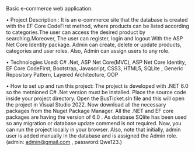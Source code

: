 Basic e-commerce web application.

• Project Description : It is an e-commerce site that the database is created with the EF Core CodeFirst method, where products can be listed according to categories.The user can access the desired product by searching.Moreover, The user can register, login and logout With the ASP Net Core Identity package. Admin can create, delete or update products, categories and user roles. Also, Admin can assign users to any role.

• Technologies Used: C# .Net, ASP Net Core(MVC), ASP Net Core Identity, EF Core CodeFirst, Bootstrap, Javascript, CSS3, HTML5, SQLite , Generic Repository Pattern, Layered Architecture, OOP

• How to set up and run this project: The project is developed with .NET 6.0 so the metnioned C# .Net version must be installed. Place the source code inside your project directory. Open the BusTicket.sln file and this will open the project in Visual Studio 2022. Now download all the necessary packages from the Nuget Package Manager. All the .NET and EF core packages are having the version of 6.0 . As database SQlite has been used so any migration or database update commend is not required. Now, you can run the project locally in your browser. Also, note that initially, admin user is added manually in the database and is assigned the Admin role.(admin: admin@gmail.com , password:Qwe123.)